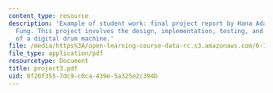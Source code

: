 ```yaml
---
content_type: resource
description: 'Example of student work: final project report by Hana Adaniya and Shirley
  Fung. This project involves the design, implementation, testing, and final results
  of a digital drum machine.'
file: /media/https%3A/open-learning-course-data-rc.s3.amazonaws.com/6-111-introductory-digital-systems-laboratory-spring-2006/8f20f3557dc9c0ca439e5a325e2c394b_project3.pdf
file_type: application/pdf
resourcetype: Document
title: project3.pdf
uid: 8f20f355-7dc9-c0ca-439e-5a325e2c394b
---
```

